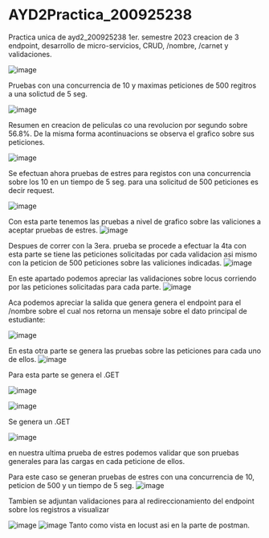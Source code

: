 # AYD2Practica_200925238
Practica unica de ayd2_200925238 1er. semestre 2023 creacion de 3 endpoint, desarrollo de micro-servicios, CRUD,  /nombre, /carnet y validaciones.


![image](https://user-images.githubusercontent.com/15185688/236043771-10799258-e0b3-4ad9-be05-dddc6424e5b8.png)

Pruebas con una concurrencia de 10 y maximas peticiones de 500 regitros a una solictud de 5 seg.

![image](https://user-images.githubusercontent.com/15185688/236044541-24031106-847c-4469-936f-d2ff973af5e6.png)

Resumen en creacion de peliculas co una revolucion por segundo sobre 56.8%. De la misma forma
acontinuacions se observa el grafico sobre sus peticiones.

![image](https://user-images.githubusercontent.com/15185688/236045150-4fd14f51-8e0b-4725-a556-dc8d29427224.png)

Se efectuan ahora pruebas de estres para registos con una concurrencia sobre los 10 en un tiempo de 5 seg.
para una solicitud de 500 peticiones es decir request.

![image](https://user-images.githubusercontent.com/15185688/236047658-fe6d988e-f3f6-47de-84c6-88c085ccaf73.png)

Con esta parte tenemos las pruebas a nivel de grafico sobre las valiciones a aceptar pruebas de estres.
![image](https://user-images.githubusercontent.com/15185688/236047904-2de7ae89-996b-476d-8980-ece2859c0d5b.png)


Despues de correr con la 3era. prueba se procede a efectuar la 4ta con esta parte se tiene las peticiones solicitadas
por cada validacion asi mismo con la peticion de 500 peticiones sobre las valiciones indicadas.
![image](https://user-images.githubusercontent.com/15185688/236048522-53237e4b-8a11-456b-b5f1-79cb7ad7ae08.png)


En este apartado podemos apreciar las validaciones sobre locus corriendo por las peticiones solicitadas para cada parte.
![image](https://user-images.githubusercontent.com/15185688/236048718-62cc9051-45b0-44a0-88d0-3838573f228f.png)

Aca podemos apreciar la salida que genera genera el endpoint para el /nombre sobre el cual nos retorna un mensaje sobre el dato
principal de estudiante:

![image](https://user-images.githubusercontent.com/15185688/236049327-712db7dd-55e8-4efa-aedc-5155dd14fb86.png)

En esta otra parte se genera las pruebas sobre las peticiones para cada uno de ellos.
![image](https://user-images.githubusercontent.com/15185688/236049600-9171fd55-2587-4f28-8c59-bdc242e57cbe.png)



Para esta parte se genera el .GET 

![image](https://user-images.githubusercontent.com/15185688/236050469-a468674a-093b-4b0e-a931-9e590aea8f65.png)


![image](https://user-images.githubusercontent.com/15185688/236050658-6a2c5c6f-89c4-47cb-b3e0-20d3c70dce57.png)

Se genera un .GET 

![image](https://user-images.githubusercontent.com/15185688/236050950-ee3b79d3-12d8-420b-a2d5-87053928d16e.png)

en nuestra ultima prueba de estres podemos validar que son pruebas generales para las cargas en cada peticione de ellos.

Para este caso se generan pruebas de estres con una concurrencia de 10, peticion de 500 y un tiempo de 5 seg.
![image](https://user-images.githubusercontent.com/15185688/236051644-66ed67ad-faa6-47f7-b461-946bd5046c18.png)


Tambien se adjuntan validaciones para al redireccionamiento del endpoint sobre los registros a visualizar

![image](https://user-images.githubusercontent.com/15185688/236051910-5b228210-18c7-4bf9-8523-efb551f76196.png)
![image](https://user-images.githubusercontent.com/15185688/236051943-55548127-d6e0-489b-a226-0928e0c04d42.png)
Tanto como vista en locust asi en la parte de postman.

